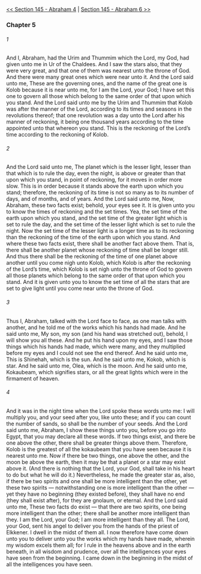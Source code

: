 [<< Section 145 - Abraham 4](Section%20145%20-%20Abraham%204.md)  |  [Section 145 - Abraham 6 >>](Section%20145%20-%20Abraham%206.md)

### Chapter 5
###### 1
And I, Abraham, had the Urim and Thummim which the Lord, my God, had given unto me in Ur of the Chaldees. And I saw the stars also, that they were very great, and that one of them was nearest unto the throne of God. And there were many great ones which were near unto it. And the Lord said unto me, These are the governing ones, and the name of the great one is Kolob because it is near unto me, for I am the Lord, your God; I have set this one to govern all those which belong to the same order of that upon which you stand. And the Lord said unto me by the Urim and Thummim that Kolob was after the manner of the Lord, according to its times and seasons in the revolutions thereof; that one revolution was a day unto the Lord after his manner of reckoning, it being one thousand years according to the time appointed unto that whereon you stand. This is the reckoning of the Lord’s time according to the reckoning of Kolob.

###### 2
And the Lord said unto me, The planet which is the lesser light, lesser than that which is to rule the day, even the night, is above or greater than that upon which you stand, in point of reckoning, for it moves in order more slow. This is in order because it stands above the earth upon which you stand; therefore, the reckoning of its time is not so many as to its number of days, and of months, and of years. And the Lord said unto me, Now, Abraham, these two facts exist; behold, your eyes see it. It is given unto you to know the times of reckoning and the set times. Yea, the set time of the earth upon which you stand, and the set time of the greater light which is set to rule the day, and the set time of the lesser light which is set to rule the night. Now the set time of the lesser light is a longer time as to its reckoning than the reckoning of the time of the earth upon which you stand. And where these two facts exist, there shall be another fact above them. That is, there shall be another planet whose reckoning of time shall be longer still. And thus there shall be the reckoning of the time of one planet above another until you come nigh unto Kolob, which Kolob is after the reckoning of the Lord’s time, which Kolob is set nigh unto the throne of God to govern all those planets which belong to the same order of that upon which you stand. And it is given unto you to know the set time of all the stars that are set to give light until you come near unto the throne of God.

###### 3
Thus I, Abraham, talked with the Lord face to face, as one man talks with another, and he told me of the works which his hands had made. And he said unto me, My son, my son (and his hand was stretched out), behold, I will show you all these. And he put his hand upon my eyes, and I saw those things which his hands had made, which were many, and they multiplied before my eyes and I could not see the end thereof. And he said unto me, This is Shinehah, which is the sun. And he said unto me, Kokob, which is star. And he said unto me, Olea, which is the moon. And he said unto me, Kokaubeam, which signifies stars, or all the great lights which were in the firmament of heaven.

###### 4
And it was in the night time when the Lord spoke these words unto me: I will multiply you, and your seed after you, like unto these; and if you can count the number of sands, so shall be the number of your seeds. And the Lord said unto me, Abraham, I show these things unto you, before you go into Egypt, that you may declare all these words. If two things exist, and there be one above the other, there shall be greater things above them. Therefore, Kolob is the greatest of all the kokaubeam that you have seen because it is nearest unto me. Now if there be two things, one above the other, and the moon be above the earth, then it may be that a planet or a star may exist above it. (And there is nothing that the Lord, your God, shall take in his heart to do but what he will do it.) Nevertheless, he made the greater star as, also, if there be two spirits and one shall be more intelligent than the other, yet these two spirits — notwithstanding one is more intelligent than the other — yet they have no beginning (they existed before), they shall have no end (they shall exist after), for they are gnolaum, or eternal. And the Lord said unto me, These two facts do exist — that there are two spirits, one being more intelligent than the other; there shall be another more intelligent than they. I am the Lord, your God; I am more intelligent than they all. The Lord, your God, sent his angel to deliver you from the hands of the priest of Elkkener. I dwell in the midst of them all. I now therefore have come down unto you to deliver unto you the works which my hands have made, wherein my wisdom excels them all; for I rule in the heavens above and in the earth beneath, in all wisdom and prudence, over all the intelligences your eyes have seen from the beginning. I came down in the beginning in the midst of all the intelligences you have seen.